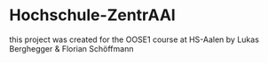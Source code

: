 # Hochschule-ZentrAAl
this project was created for the OOSE1 course at HS-Aalen by Lukas Berghegger & Florian Schöffmann
